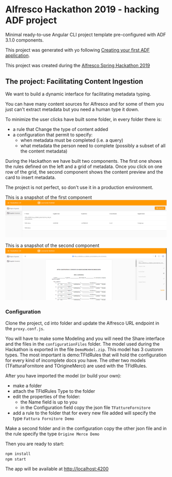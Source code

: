 # Alfresco Hackathon 2019 - hacking ADF project

Minimal ready-to-use Angular CLI project template pre-configured with ADF 3.1.0 components.

This project was generated with yo following [Creating your first ADF application](https://www.alfresco.com/abn/adf/docs/tutorials/creating-your-first-adf-application/).

This project was created during the [Alfresco Spring Hackathon 2019](https://community.alfresco.com/docs/DOC-8142-global-virtual-hack-a-thon-spring-2019#jive_content_id_Facilitating_Content_Ingestion)

## The project: Facilitating Content Ingestion
We want to build a dynamic interface for facilitating metadata typing. 

You can have many content sources for Alfresco and for some of them you just can't extract metadata but you need a human type it down.

To minimize the user clicks have built some folder, in every folder there is:
- a rule that Change the type of content added 
- a configuration that permit to specify:
  - when metadata must be completed (i.e. a query)
  - what metadata the person need to complete (possibly a subset of all the content metadata)

During the Hackathon we have built two components. The first one shows the rules defined on the left and a grid of metadata. Once you click on one row of the grid, the second component shows the content preview and the card to insert metadata.

The project is not perfect, so don't use it in a production environment.

This is a snapshot of the first component
![First component](/img/one.png)

This is a snapshot of the second component
![Second component](/img/two.png)


### Configuration

Clone the project, cd into folder and update the Alfresco URL endpoint in the `proxy.conf.js`.

You will have to make some Modeling and you will need the Share interface and the files in the `configurationFiles` folder.
The model used during the Hackathon is exported in the file `DemoModel.zip`. This model has 3 custonm types.
The most important is demo:TFldRules that will hold the configuration for every kind of incomplete docs you have.
The other two models (TFatturaFornitore and TOrigineMerci) are used with the TFldRules.

After you have imported the model (or build your own):
- make a folder
- attach the TFldRules Type to the folder
- edit the properties of the folder:
  - the Name field is up to you
  - in the Configuration field copy the json file `TFattureFornitore`
- add a rule to the folder that for every new file added will specify the type `Fattura Fornitore Demo`

Make a second folder and in the configuration copy the other json file and in the rule specify the type `Origine Merce Demo`

Then you are ready to start:

```sh
npm install
npm start
```
The app will be available at [http://localhost:4200](http://localhost:4200)


